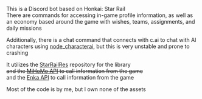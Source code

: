 This is a Discord bot based on Honkai: Star Rail\
There are commands for accessing in-game profile information, as well as an economy based around the game with wishes, teams, assignments, and daily missions

Additionally, there is a chat command that connects with c.ai to chat with AI characters using [node_characterai](https://github.com/realcoloride/node_characterai), but this is very unstable and prone to crashing

It utilizes the [StarRailRes](https://github.com/Mar-7th/StarRailRes) repository for the library\
<del>and the [MiHoMo API](https://march7th.xiaohei.moe/en/resource/mihomo_api.html) to call information from the game</del>\
and the [Enka API](https://enka.network/) to call information from the game

Most of the code is by me, but I own none of the assets